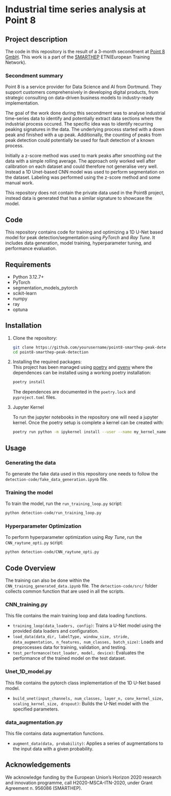 # Industrial time series analysis at Point 8

## Project description

The code in this repository is the result of a 3-month secondment at [Point 8 GmbH](https://point-8.de/de). This work is a part of the [SMARTHEP](https://www.smarthep.org/) ETN(European Training Network).

### Secondment summary

Point 8 is a service provider for Data Science and AI from Dortmund. They support customers comprehensively in developing digital products, from strategic consulting on data-driven business models to industry-ready implementation.

The goal of the work done during this secondment was to analyse industrial time-series data to identify and potentially extract data sections where the industrial process occured. The specific idea was to identify recurring peaking signatures in the data. The underlying process started with a down peak and finished with a up peak. Additionally, the counting of peaks from peak detection could potentially be used for fault detection of a known process.

Initially a z-score method was used to mark peaks after smoothing out the data with a simple rolling average. The approach only worked well after calibration on each dataset and could therefore not generalise very well. Instead a 1D Unet-based CNN model was used to perform segmentation on the dataset. Labeling was performed using the z-score method and some manual work.

This repository does not contain the private data used in the Point8 project, instead data is generated that has a similar signature to showcase the model.

## Code
This repository contains code for training and optimizing a 1D U-Net based model for peak detection/segmentation using *PyTorch* and *Ray Tune*. It includes data generation, model training, hyperparameter tuning, and performance evaluation.


## Requirements

- Python 3.12.7+
- PyTorch
- segmentation_models_pytorch
- scikit-learn
- numpy
- ray
- optuna

## Installation

1. Clone the repository:

    ```sh
    git clone https://github.com/yourusername/point8-smarthep-peak-detection.git
    cd point8-smarthep-peak-detection
    ```

2. Installing the required packages:\
    This project has been managed using [poetry](https://python-poetry.org/) and [pyenv](https://github.com/pyenv/pyenv) where the dependences can be installed using a working poetry installation:

    ```sh
    poetry install
    ```

    The dependences are documented in the `poetry.lock` and `pyproject.toml` files.

3. Jupyter Kernel

    To run the jupyter notebooks in the repository one will need a jupyter kernel. Once the poetry setup is complete a kernel can be created with:

    ```sh
    poetry run python -m ipykernel install --user --name my_kernel_name
    ```

## Usage 

### Generating the data

To generate the fake data used in this repository one needs to follow the `detection-code/fake_data_generation.ipynb` file.

### Training the model

To train the model, run the `run_training_loop.py` script:

```sh
python detection-code/run_training_loop.py
```

### Hyperparameter Optimization

To perform hyperparameter optimization using *Ray Tune*, run the `CNN_raytune_opti.py` script:

```sh 
python detection-code/CNN_raytune_opti.py 
```

## Code Overview

The training can also be done within the `CNN_training_generated_data.ipynb` file. The `detection-code/src/` folder collects common function that are used in all the scripts.

### CNN_training.py
This file contains the main training loop and data loading functions.

- `training_loop(data_loaders, config)`: Trains a U-Net model using the provided data loaders and configuration.
- `load_data(data_dir, labelType, window_size, stride, data_augmentation, n_features, num_classes, batch_size)`: Loads and preprocesses data for training, validation, and testing.
- `test_performance(test_loader, model, device)`: Evaluates the performance of the trained model on the test dataset.

### Unet_1D_model.py
This file contains the pytorch class implementation of the 1D U-Net based model.

- `build_unet(input_channels, num_classes, layer_n, conv_kernel_size, scaling_kernel_size, dropout)`: Builds the U-Net model with the specified parameters.

### data_augmentation.py
This file contains data augmentation functions.

- `augment_data(data, probability)`: Applies a series of augmentations to the input data with a given probability.

## Acknowledgements

We acknowledge funding by the European Union’s Horizon 2020 research and innovation programme, call H2020-MSCA-ITN-2020, under Grant Agreement n. 956086 (SMARTHEP).


